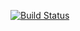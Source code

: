[![Build Status](https://travis-ci.org/Meihualu/MeiQianZheng--iOS.svg?branch=master)](https://travis-ci.org/Meihualu/MeiQianZheng--iOS)
